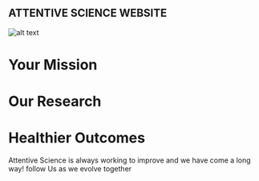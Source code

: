 ## ATTENTIVE SCIENCE WEBSITE

![alt text](/assets/images/image.png)

# Your Mission
# Our Research
# Healthier Outcomes

Attentive Science is always working to improve and we have come a long way! follow Us as we evolve together